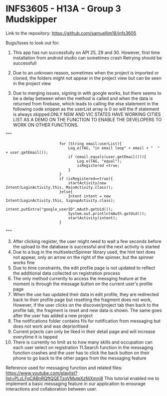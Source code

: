 # INFS3605 - H13A - Group 3 Mudskipper
Link to the repository: https://github.com/samuellim18/infs3605

Bugs/Isses to look out for:
1. This app has run successfully on API 25, 29 and 30. However, first time installation from android studio can sometimes crash
Retrying should be successfull

1. Due to an unknown reason, sometimes when the project is imported or cloned, the folders might not appear in the project view
but can be seen in the project view


2. Due to merging issues, signing in with google works, but there seems to be a delay between when the method is called and when the data is
returned from firebase, which leads to calling the else statement in the following code snippet as the userList array is 0 so will the if
statement is always skipped.ONLY NSW AND VIC STATES HAVE WORKING CITIES LIST AS A DEMO ON THE FUNCTION TO ENABLE THE DEVELOPERS TO WORK ON OTHER FUNCTIONS.


"""

                            for (String email:userList){
                                Log.e(TAG, "in email loop" + email + "  " + user.getEmail());
                                if (email.equals(user.getEmail())){
                                    Log.e(TAG, "equal");
                                    isRegistered =true;
                                }
                            }
                            if (isRegistered==true){
                                startActivity(new Intent(LoginActivity.this, MainActivity.class));
                            }else{
                                Intent intent = new Intent(LoginActivity.this, SignupActivity.class);
                                intent.putExtra("google_userID",mAuth.getUid());
                                System.out.println(mAuth.getUid());
                                startActivity(intent);
                            }

"""

3. After clicking register, the user might need to wait a few seconds before the upload to the database is successful and the next activity is started
4. Due to a bug in the multiselectSpinner library used, the hint text does not appear, only an arrow on the right of the spinner, but the spinner works fine
5. Due to time constraints, the edit profile page is not updated to reflect the additional data collected on registration process
6. The only method currently to access the messging feature at the moment is through the message button on the current user's profile page
7. When the use has updated their data in edit profile, they are redirected back to their profile page but resetting the fragment does not work,
However, if the user clicks on the discover/project tab then back to the profile tab, the fragment is reset and new data is shown. The same goes after the user has
added a new project
8. The notifications folder contains fils for notification from messaging but does not work and was deprioritised
9. Current prjects can only be liked in their detail page and will increase everytime it is tapped
10. There is currently no limit as to how many skills and occupation can each user select on registration
11.Search function in the messaging function crashes and the user has to click the back button on their phone to go back to the other pages from the messaging feature







Reference used for messaging function and related files: https://www.youtube.com/playlist?list=PLzLFqCABnRQftQQETzoVMuteXzNiXmnj8
This tutorial enabled me to implement a basic messaging feature in our application to enourage interactions and collaboration between user.

